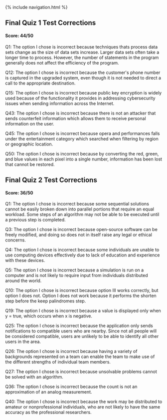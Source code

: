 {% include navigation.html %}

## Final Quiz 1 Test Corrections

#### Score: 44/50

Q1: The option I chose is incorrect because techniques thats process data sets change as the size of data sets increase. Larger data sets often take a longer time to process. However, the number of statements in the program generally does not affect the efficiency of the program.

Q12: The option I chose is incorrect because the customer's phone number is captured in the upgraded system, even though it is not needed to direct a call to the appropriate destination.

Q15: The option I chose is incorrect because public key encryption is widely used because of the functionality it provides in addressing cybersecurity issues when sending information across the Internet.

Q43: The option I chose is incorrect because there is not an attacker that sends counterfeit information which allows them to receive personal information on the user.

Q45: The option I chose is incorrect because opera and performances falls under the entertainment category which searched when filtering by region or geographic location.

Q50: The option I chose is incorrect because by converting the red, green, and blue values in each pixel into a single number, information has been lost that cannot be restored.


## Final Quiz 2 Test Corrections

#### Score: 36/50

Q1: The option I chose is incorrect because some sequential solutions cannot be easily broken down into parallel portions that require an equal workload. Some steps of an algorithm may not be able to be executed until a previous step is completed.

Q3: The option I chose is incorrect because open-source software can be freely modified, and doing so does not in itself raise any legal or ethical concerns.

Q4: The option I chose is incorrect because some individuals are unable to use computing devices effectively due to lack of education and experience with these devices.

Q5: The option I chose is incorrect because a simulation is run on a computer and is not likely to require input from individuals distributed around the world.

Q10: The option I chose is incorrect because option III works correctly, but option I does not. Option I does not work because it performs the shorten step before the keep palindromes step.

Q19: The option I chose is incorrect because a value is displayed only when y = true, which occurs when x is negative.

Q25: The option I chose is incorrect because the application only sends notifications to compatible users who are nearby. Since not all people will be considered compatible, users are unlikely to be able to identify all other users in the area.

Q26: The option I chose is incorrect because having a variety of backgrounds represented on a team can enable the team to make use of the different strengths of individual team members.

Q27: The option I chose is incorrect because unsolvable problems cannot be solved with an algorithm.

Q36: The option I chose is incorrect because the count is not an approximation of an analog measurement.

Q40: The option I chose is incorrect because the work may be distributed to amateur or nonprofessional individuals, who are not likely to have the same accuracy as the professional researchers.
